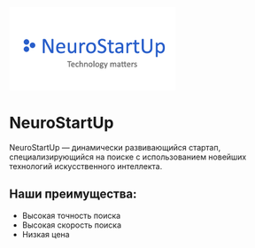 ![](./image.png)

# NeuroStartUp

NeuroStartUp — динамически развивающийся стартап, специализирующийся на поиске с использованием новейших технологий искусственного интеллекта. 

## Наши преимущества:
- Высокая точность поиска
- Высокая скорость поиска
- Низкая цена